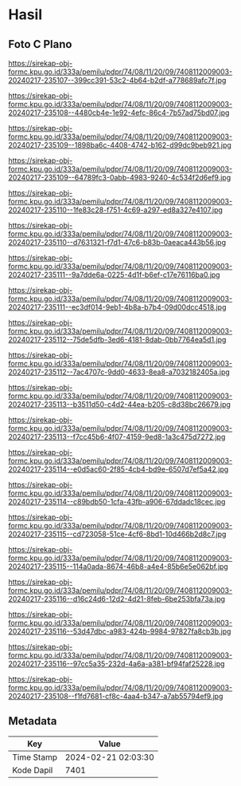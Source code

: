 # Hasil

## Foto C Plano

https://sirekap-obj-formc.kpu.go.id/333a/pemilu/pdpr/74/08/11/20/09/7408112009003-20240217-235107--399cc391-53c2-4b64-b2df-a778689afc7f.jpg

https://sirekap-obj-formc.kpu.go.id/333a/pemilu/pdpr/74/08/11/20/09/7408112009003-20240217-235108--4480cb4e-1e92-4efc-86c4-7b57ad75bd07.jpg

https://sirekap-obj-formc.kpu.go.id/333a/pemilu/pdpr/74/08/11/20/09/7408112009003-20240217-235109--1898ba6c-4408-4742-b162-d99dc9beb921.jpg

https://sirekap-obj-formc.kpu.go.id/333a/pemilu/pdpr/74/08/11/20/09/7408112009003-20240217-235109--64789fc3-0abb-4983-9240-4c534f2d6ef9.jpg

https://sirekap-obj-formc.kpu.go.id/333a/pemilu/pdpr/74/08/11/20/09/7408112009003-20240217-235110--1fe83c28-f751-4c69-a297-ed8a327e4107.jpg

https://sirekap-obj-formc.kpu.go.id/333a/pemilu/pdpr/74/08/11/20/09/7408112009003-20240217-235110--d7631321-f7d1-47c6-b83b-0aeaca443b56.jpg

https://sirekap-obj-formc.kpu.go.id/333a/pemilu/pdpr/74/08/11/20/09/7408112009003-20240217-235111--9a7dde6a-0225-4d1f-b6ef-c17e76116ba0.jpg

https://sirekap-obj-formc.kpu.go.id/333a/pemilu/pdpr/74/08/11/20/09/7408112009003-20240217-235111--ec3df014-9eb1-4b8a-b7b4-09d00dcc4518.jpg

https://sirekap-obj-formc.kpu.go.id/333a/pemilu/pdpr/74/08/11/20/09/7408112009003-20240217-235112--75de5dfb-3ed6-4181-8dab-0bb7764ea5d1.jpg

https://sirekap-obj-formc.kpu.go.id/333a/pemilu/pdpr/74/08/11/20/09/7408112009003-20240217-235112--7ac4707c-9dd0-4633-8ea8-a7032182405a.jpg

https://sirekap-obj-formc.kpu.go.id/333a/pemilu/pdpr/74/08/11/20/09/7408112009003-20240217-235113--b3511d50-c4d2-44ea-b205-c8d38bc26679.jpg

https://sirekap-obj-formc.kpu.go.id/333a/pemilu/pdpr/74/08/11/20/09/7408112009003-20240217-235113--f7cc45b6-4f07-4159-9ed8-1a3c475d7272.jpg

https://sirekap-obj-formc.kpu.go.id/333a/pemilu/pdpr/74/08/11/20/09/7408112009003-20240217-235114--e0d5ac60-2f85-4cb4-bd9e-6507d7ef5a42.jpg

https://sirekap-obj-formc.kpu.go.id/333a/pemilu/pdpr/74/08/11/20/09/7408112009003-20240217-235114--c89bdb50-1cfa-43fb-a906-67ddadc18cec.jpg

https://sirekap-obj-formc.kpu.go.id/333a/pemilu/pdpr/74/08/11/20/09/7408112009003-20240217-235115--cd723058-51ce-4cf6-8bd1-10d466b2d8c7.jpg

https://sirekap-obj-formc.kpu.go.id/333a/pemilu/pdpr/74/08/11/20/09/7408112009003-20240217-235115--114a0ada-8674-46b8-a4e4-85b6e5e062bf.jpg

https://sirekap-obj-formc.kpu.go.id/333a/pemilu/pdpr/74/08/11/20/09/7408112009003-20240217-235116--d16c24d6-12d2-4d21-8feb-6be253bfa73a.jpg

https://sirekap-obj-formc.kpu.go.id/333a/pemilu/pdpr/74/08/11/20/09/7408112009003-20240217-235116--53d47dbc-a983-424b-9984-97827fa8cb3b.jpg

https://sirekap-obj-formc.kpu.go.id/333a/pemilu/pdpr/74/08/11/20/09/7408112009003-20240217-235116--97cc5a35-232d-4a6a-a381-bf94faf25228.jpg

https://sirekap-obj-formc.kpu.go.id/333a/pemilu/pdpr/74/08/11/20/09/7408112009003-20240217-235108--f1fd7681-cf8c-4aa4-b347-a7ab55794ef9.jpg


## Metadata

| Key        | Value               |
| ---------- | ------------------- |
| Time Stamp | 2024-02-21 02:03:30 |
| Kode Dapil | 7401                |



